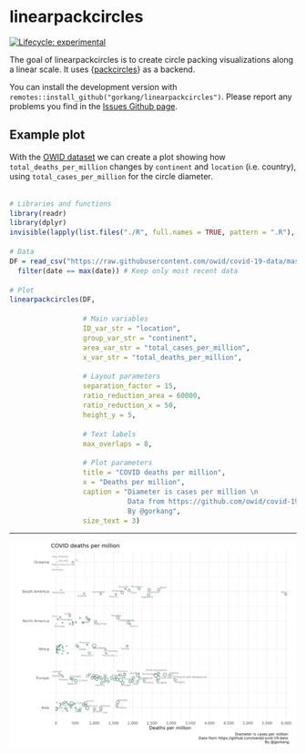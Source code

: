 
# linearpackcircles

<!-- badges: start -->
[![Lifecycle: experimental](https://img.shields.io/badge/lifecycle-experimental-orange.svg)](https://lifecycle.r-lib.org/articles/stages.html#experimental)
<!-- badges: end -->

The goal of linearpackcircles is to create circle packing visualizations along a linear scale. It uses {[packcircles](https://github.com/mbedward/packcircles)} as a backend.  

You can install the development version with `remotes::install_github("gorkang/linearpackcircles")`. Please report any problems you find in the [Issues Github page](https://github.com/gorkang/linearpackcircles/issues).  


## Example plot

With the [OWID dataset](https://github.com/owid/covid-19-data/tree/master/public/data) we can create a plot showing how `total_deaths_per_million` changes by `continent` and `location` (i.e. country), using `total_cases_per_million` for the circle diameter. 


```r 

# Libraries and functions
library(readr)
library(dplyr)
invisible(lapply(list.files("./R", full.names = TRUE, pattern = ".R"), source))

# Data
DF = read_csv("https://raw.githubusercontent.com/owid/covid-19-data/master/public/data/owid-covid-data.csv") %>% 
  filter(date == max(date)) # Keep only most recent data

# Plot
linearpackcircles(DF, 
                  
                  # Main variables
                  ID_var_str = "location",
                  group_var_str = "continent",
                  area_var_str = "total_cases_per_million",
                  x_var_str = "total_deaths_per_million",
                  
                  # Layout parameters
                  separation_factor = 15,
                  ratio_reduction_area = 60000,
                  ratio_reduction_x = 50,
                  height_y = 5,
                  
                  # Text labels
                  max_overlaps = 8,
                  
                  # Plot parameters
                  title = "COVID deaths per million",
                  x = "Deaths per million",
                  caption = "Diameter is cases per million \n 
                             Data from https://github.com/owid/covid-19-data \n
                             By @gorkang",
                  size_text = 3)

```

---  


![](man/figures/final_plot.png)
